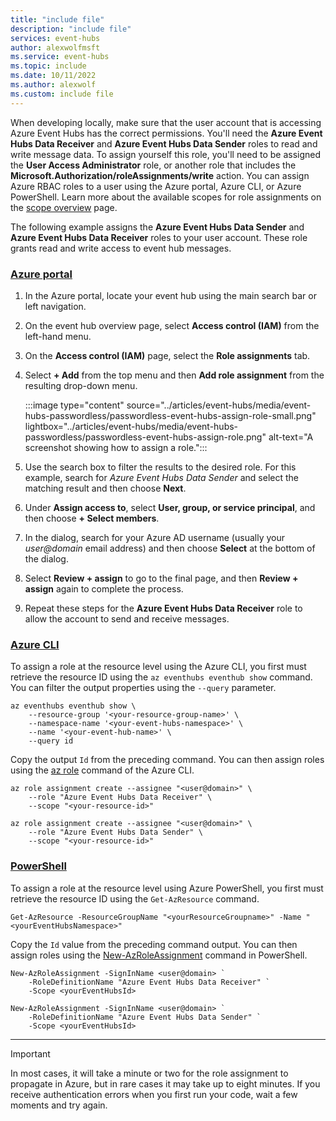```yaml
---
title: "include file"
description: "include file"
services: event-hubs
author: alexwolfmsft
ms.service: event-hubs
ms.topic: include
ms.date: 10/11/2022
ms.author: alexwolf
ms.custom: include file
---
```


When developing locally, make sure that the user account that is accessing Azure Event Hubs has the correct permissions. You'll need the **Azure Event Hubs Data Receiver** and **Azure Event Hubs Data Sender** roles to read and write message data. To assign yourself this role, you'll need to be assigned the **User Access Administrator** role, or another role that includes the **Microsoft.Authorization/roleAssignments/write** action. You can assign Azure RBAC roles to a user using the Azure portal, Azure CLI, or Azure PowerShell. Learn more about the available scopes for role assignments on the [scope overview](../articles/role-based-access-control/scope-overview.md) page.

The following example assigns the **Azure Event Hubs Data Sender** and **Azure Event Hubs Data Receiver** roles to your user account. These role grants read and write access to event hub messages.

### [Azure portal](#tab/roles-azure-portal)

1. In the Azure portal, locate your event hub using the main search bar or left navigation.

2. On the event hub overview page, select **Access control (IAM)** from the left-hand menu.

3. On the **Access control (IAM)** page, select the **Role assignments** tab.

4. Select **+ Add** from the top menu and then **Add role assignment** from the resulting drop-down menu.

    :::image type="content" source="../articles/event-hubs/media/event-hubs-passwordless/passwordless-event-hubs-assign-role-small.png" lightbox="../articles/event-hubs/media/event-hubs-passwordless/passwordless-event-hubs-assign-role.png" alt-text="A screenshot showing how to assign a role.":::

5. Use the search box to filter the results to the desired role. For this example, search for *Azure Event Hubs Data Sender* and select the matching result and then choose **Next**.

6. Under **Assign access to**, select **User, group, or service principal**, and then choose **+ Select members**.

7. In the dialog, search for your Azure AD username (usually your *user@domain* email address) and then choose **Select** at the bottom of the dialog.

8. Select **Review + assign** to go to the final page, and then **Review + assign** again to complete the process.

9. Repeat these steps for the **Azure Event Hubs Data Receiver** role to allow the account to send and receive messages.

### [Azure CLI](#tab/roles-azure-cli)

To assign a role at the resource level using the Azure CLI, you first must retrieve the resource ID using the `az eventhubs eventhub show` command. You can filter the output properties using the `--query` parameter.

```azurecli
az eventhubs eventhub show \
    --resource-group '<your-resource-group-name>' \
    --namespace-name '<your-event-hubs-namespace>' \
    --name '<your-event-hub-name>' \
    --query id
```

Copy the output `Id` from the preceding command. You can then assign roles using the [az role](/cli/azure/role) command of the Azure CLI.

```azurecli
az role assignment create --assignee "<user@domain>" \
    --role "Azure Event Hubs Data Receiver" \
    --scope "<your-resource-id>"

az role assignment create --assignee "<user@domain>" \
    --role "Azure Event Hubs Data Sender" \
    --scope "<your-resource-id>"
```

### [PowerShell](#tab/roles-powershell)

To assign a role at the resource level using Azure PowerShell, you first must retrieve the resource ID using the `Get-AzResource` command.

```azurepowershell
Get-AzResource -ResourceGroupName "<yourResourceGroupname>" -Name "<yourEventHubsNamespace>"
```

Copy the `Id` value from the preceding command output. You can then assign roles using the [New-AzRoleAssignment](/powershell/module/az.resources/new-azroleassignment) command in PowerShell.

```azurepowershell
New-AzRoleAssignment -SignInName <user@domain> `
    -RoleDefinitionName "Azure Event Hubs Data Receiver" `
    -Scope <yourEventHubsId>

New-AzRoleAssignment -SignInName <user@domain> `
    -RoleDefinitionName "Azure Event Hubs Data Sender" `
    -Scope <yourEventHubsId>
```

---

> [!IMPORTANT]
> In most cases, it will take a minute or two for the role assignment to propagate in Azure, but in rare cases it may take up to eight minutes. If you receive authentication errors when you first run your code, wait a few moments and try again.